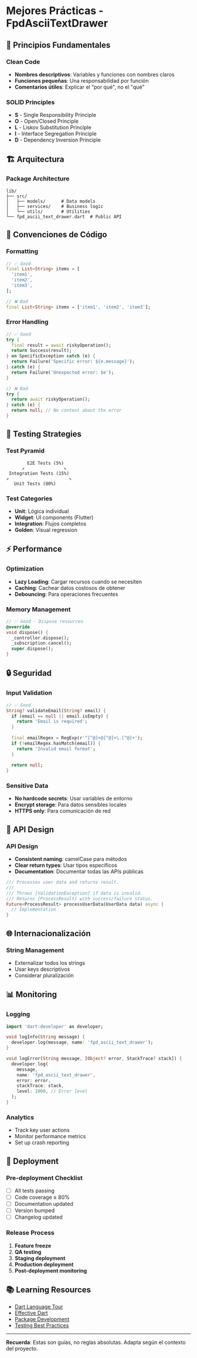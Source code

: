 # Mejores Prácticas - FpdAsciiTextDrawer

## 🎯 Principios Fundamentales

### Clean Code
- **Nombres descriptivos**: Variables y funciones con nombres claros
- **Funciones pequeñas**: Una responsabilidad por función
- **Comentarios útiles**: Explicar el "por qué", no el "qué"

### SOLID Principles
- **S** - Single Responsibility Principle
- **O** - Open/Closed Principle  
- **L** - Liskov Substitution Principle
- **I** - Interface Segregation Principle
- **D** - Dependency Inversion Principle

## 🏗️ Arquitectura

### Package Architecture
```
lib/
├── src/
│   ├── models/      # Data models
│   ├── services/    # Business logic
│   └── utils/       # Utilities
└── fpd_ascii_text_drawer.dart  # Public API
```


## 📝 Convenciones de Código

### Formatting
```dart
// ✅ Good
final List<String> items = [
  'item1',
  'item2',
  'item3',
];

// ❌ Bad
final List<String> items = ['item1', 'item2', 'item3'];
```

### Error Handling
```dart
// ✅ Good
try {
  final result = await riskyOperation();
  return Success(result);
} on SpecificException catch (e) {
  return Failure('Specific error: ${e.message}');
} catch (e) {
  return Failure('Unexpected error: $e');
}

// ❌ Bad
try {
  return await riskyOperation();
} catch (e) {
  return null; // No context about the error
}
```

## 🧪 Testing Strategies

### Test Pyramid
```
        E2E Tests (5%)
      ↗               ↖
 Integration Tests (15%)
↗                       ↖
   Unit Tests (80%)
```

### Test Categories
- **Unit**: Lógica individual
- **Widget**: UI components (Flutter)
- **Integration**: Flujos completos
- **Golden**: Visual regression



## ⚡ Performance

### Optimization
- **Lazy Loading**: Cargar recursos cuando se necesiten
- **Caching**: Cachear datos costosos de obtener
- **Debouncing**: Para operaciones frecuentes



### Memory Management
```dart
// ✅ Good - Dispose resources
@override
void dispose() {
  _controller.dispose();
  _subscription.cancel();
  super.dispose();
}
```

## 🔒 Seguridad

### Input Validation
```dart
// ✅ Good
String? validateEmail(String? email) {
  if (email == null || email.isEmpty) {
    return 'Email is required';
  }
  
  final emailRegex = RegExp(r'^[^@]+@[^@]+\.[^@]+');
  if (!emailRegex.hasMatch(email)) {
    return 'Invalid email format';
  }
  
  return null;
}
```

### Sensitive Data
- **No hardcode secrets**: Usar variables de entorno
- **Encrypt storage**: Para datos sensibles locales
- **HTTPS only**: Para comunicación de red

## 📱 API Design

### API Design
- **Consistent naming**: camelCase para métodos
- **Clear return types**: Usar tipos específicos
- **Documentation**: Documentar todas las APIs públicas

```dart
/// Processes user data and returns result.
/// 
/// Throws [ValidationException] if data is invalid.
/// Returns [ProcessResult] with success/failure status.
Future<ProcessResult> processUserData(UserData data) async {
  // Implementation
}
```


## 🌐 Internacionalización



### String Management
- Externalizar todos los strings
- Usar keys descriptivos
- Considerar pluralización

## 📊 Monitoring

### Logging
```dart
import 'dart:developer' as developer;

void logInfo(String message) {
  developer.log(message, name: 'fpd_ascii_text_drawer');
}

void logError(String message, [Object? error, StackTrace? stack]) {
  developer.log(
    message,
    name: 'fpd_ascii_text_drawer',
    error: error,
    stackTrace: stack,
    level: 1000, // Error level
  );
}
```

### Analytics
- Track key user actions
- Monitor performance metrics
- Set up crash reporting

## 🚀 Deployment

### Pre-deployment Checklist
- [ ] All tests passing
- [ ] Code coverage ≥ 80%
- [ ] Documentation updated
- [ ] Version bumped
- [ ] Changelog updated

### Release Process
1. **Feature freeze**
2. **QA testing**
3. **Staging deployment**
4. **Production deployment**
5. **Post-deployment monitoring**

## 📚 Learning Resources

- [Dart Language Tour](https://dart.dev/guides/language/language-tour)
- [Effective Dart](https://dart.dev/guides/language/effective-dart)
- [Package Development](https://dart.dev/guides/libraries/create-library-packages)
- [Testing Best Practices](https://dart.dev/guides/testing)

---

**Recuerda**: Estas son guías, no reglas absolutas. Adapta según el contexto del proyecto.
